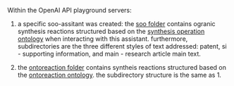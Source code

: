 Within the OpenAI API playground servers:

1. a specific soo-assitant was created: the [soo folder](soo/) contains ogranic synthesis reactions structured based on the [synthesis operation ontology](https://github.com/qai222/ontosynthesis/blob/main/ontologies/soo/soo.md) when interacting with this assistant. furthermore, subdirectories are the three different styles of text addressed: patent, si - supporting information, and main - research article main text.

2. the [ontoreaction folder](ontoreaction/) contains syntheis reactions structured based on the [ontoreaction ontology](https://github.com/cambridge-cares/TheWorldAvatar/tree/main/JPS_Ontology/ontology/ontoreaction). the subdirectory structure is the same as 1.
